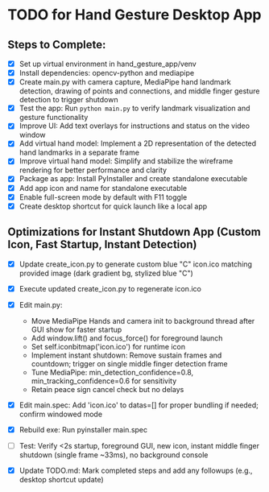 # TODO for Hand Gesture Desktop App

## Steps to Complete:

- [x] Set up virtual environment in hand_gesture_app/venv
- [x] Install dependencies: opencv-python and mediapipe
- [x] Create main.py with camera capture, MediaPipe hand landmark detection, drawing of points and connections, and middle finger gesture detection to trigger shutdown
- [x] Test the app: Run `python main.py` to verify landmark visualization and gesture functionality
- [x] Improve UI: Add text overlays for instructions and status on the video window
- [x] Add virtual hand model: Implement a 2D representation of the detected hand landmarks in a separate frame
- [x] Improve virtual hand model: Simplify and stabilize the wireframe rendering for better performance and clarity
- [x] Package as app: Install PyInstaller and create standalone executable
- [x] Add app icon and name for standalone executable
- [x] Enable full-screen mode by default with F11 toggle
- [x] Create desktop shortcut for quick launch like a local app

## Optimizations for Instant Shutdown App (Custom Icon, Fast Startup, Instant Detection)

- [x] Update create_icon.py to generate custom blue "C" icon.ico matching provided image (dark gradient bg, stylized blue "C")

- [x] Execute updated create_icon.py to regenerate icon.ico

- [x] Edit main.py:
  - Move MediaPipe Hands and camera init to background thread after GUI show for faster startup
  - Add window.lift() and focus_force() for foreground launch
  - Set self.iconbitmap('icon.ico') for runtime icon
  - Implement instant shutdown: Remove sustain frames and countdown; trigger on single middle finger detection frame
  - Tune MediaPipe: min_detection_confidence=0.8, min_tracking_confidence=0.6 for sensitivity
  - Retain peace sign cancel check but no delays

- [x] Edit main.spec: Add 'icon.ico' to datas=[] for proper bundling if needed; confirm windowed mode

- [x] Rebuild exe: Run pyinstaller main.spec

- [ ] Test: Verify <2s startup, foreground GUI, new icon, instant middle finger shutdown (single frame ~33ms), no background console

- [x] Update TODO.md: Mark completed steps and add any followups (e.g., desktop shortcut update)
